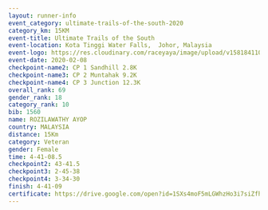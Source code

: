 ```yaml
--- 
layout: runner-info 
event_category: ultimate-trails-of-the-south-2020 
category_km: 15KM 
event-title: Ultimate Trails of the South 
event-location: Kota Tinggi Water Falls,  Johor, Malaysia 
event-logo: https://res.cloudinary.com/raceyaya/image/upload/v1581841103/logo/2020/ultimate-trails-2020_i93dfj.jpg 
event-date: 2020-02-08 
checkpoint-name2: CP 1 Sandhill 2.8K 
checkpoint-name3: CP 2 Muntahak 9.2K 
checkpoint-name4: CP 3 Junction 12.3K 
overall_rank: 69
gender_rank: 18
category_rank: 10
bib: 1560
name: ROZILAWATHY AYOP
country: MALAYSIA
distance: 15Km
category: Veteran
gender: Female
time: 4-41-08.5
checkpoint2: 43-41.5
checkpoint3: 2-45-38
checkpoint4: 3-34-30
finish: 4-41-09
certificate: https://drive.google.com/open?id=1SXs4moF5mLGWhzHo3i7siZfh9khM_WBc
--- 
```

